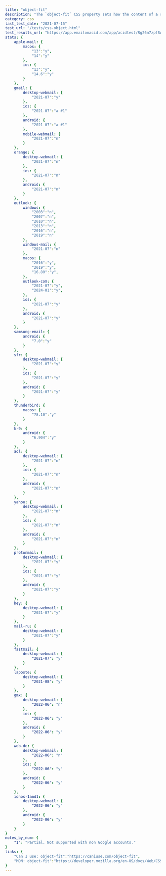 ```yaml
---
title: "object-fit"
description: "The `object-fit` CSS property sets how the content of a replaced element, such as an `<img>` or `<video>`, should be resized to fit its container."
category: css
last_test_date: "2021-07-15"
test_url: "/tests/css-object.html"
test_results_url: "https://app.emailonacid.com/app/acidtest/Rg26n7zpfSw6bcxjGdDU9eF0aieX8XR7QoXfSfjbOEKXt/list"
stats: {
    apple-mail: {
        macos: {
            "13":"y",
            "14":"y"
        },
        ios: {
            "13":"y",
            "14.6":"y"
        }
    },
    gmail: {
        desktop-webmail: {
            "2021-07":"y"
        },
        ios: {
            "2021-07":"a #1"
        },
        android: {
            "2021-07":"a #1"
        },
        mobile-webmail: {
            "2021-07":"n"
        }
    },
    orange: {
        desktop-webmail: {
            "2021-07":"n"
        },
        ios: {
            "2021-07":"n"
        },
        android: {
            "2021-07":"n"
        }
    },
    outlook: {
        windows: {
            "2003":"n",
            "2007":"n",
            "2010":"n",
            "2013":"n",
            "2016":"n",
            "2019":"n"
        },
        windows-mail: {
            "2021-07":"n"
        },
        macos: {
            "2016":"y",
            "2019":"y",
            "16.80":"y",
        },
        outlook-com: {
            "2021-07":"y",
            "2024-01":"y",
        },
        ios: {
            "2021-07":"y"
        },
        android: {
            "2021-07":"y"
        }
    },
    samsung-email: {
        android: {
            "7.0":"y"
        }
    },
    sfr: {
        desktop-webmail: {
            "2021-07":"y"
        },
        ios: {
            "2021-07":"y"
        },
        android: {
            "2021-07":"y"
        }
    },
    thunderbird: {
        macos: {
            "78.10":"y"
        }
    },
    k-9: {
		android: {
			"6.904":"y"
		}
  	},
    aol: {
        desktop-webmail: {
            "2021-07":"n"
        },
        ios: {
            "2021-07":"n"
        },
        android: {
            "2021-07":"n"
        }
    },
    yahoo: {
        desktop-webmail: {
            "2021-07":"n"
        },
        ios: {
            "2021-07":"n"
        },
        android: {
            "2021-07":"n"
        }
    },
    protonmail: {
        desktop-webmail: {
            "2021-07":"y"
        },
        ios: {
            "2021-07":"y"
        },
        android: {
            "2021-07":"y"
        }
    },
    hey: {
        desktop-webmail: {
            "2021-07":"y"
        }
    },
    mail-ru: {
        desktop-webmail: {
            "2021-07":"y"
        }
    },
    fastmail: {
        desktop-webmail: {
            "2021-07": "y"
        }
    },
    laposte: {
        desktop-webmail: {
            "2021-08": "y"
        }
    },
    gmx: {
        desktop-webmail: {
            "2022-06": "n"
        },
        ios: {
            "2022-06": "y"
        },
        android: {
            "2022-06": "y"
        }
    },
    web-de: {
        desktop-webmail: {
            "2022-06": "n"
        },
        ios: {
            "2022-06": "y"
        },
        android: {
            "2022-06": "y"
        }
    },
    ionos-1and1: {
        desktop-webmail: {
            "2022-06": "y"
        },
        android: {
            "2022-06": "y"
        }
    }
}
notes_by_num: {
    "1": "Partial. Not supported with non Google accounts."
}
links: {
    "Can I use: object-fit":"https://caniuse.com/object-fit",
    "MDN: object-fit":"https://developer.mozilla.org/en-US/docs/Web/CSS/object-fit"
}
---
```

